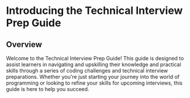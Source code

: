 # Introducing the Technical Interview Prep Guide

## Overview

Welcome to the Technical Interview Prep Guide! This guide is designed to assist learners in navigating and upskilling their knowledge and practical skills through a series of coding challenges and technical interview preparations. Whether you're just starting your journey into the world of programming or looking to refine your skills for upcoming interviews, this guide is here to help you succeed.